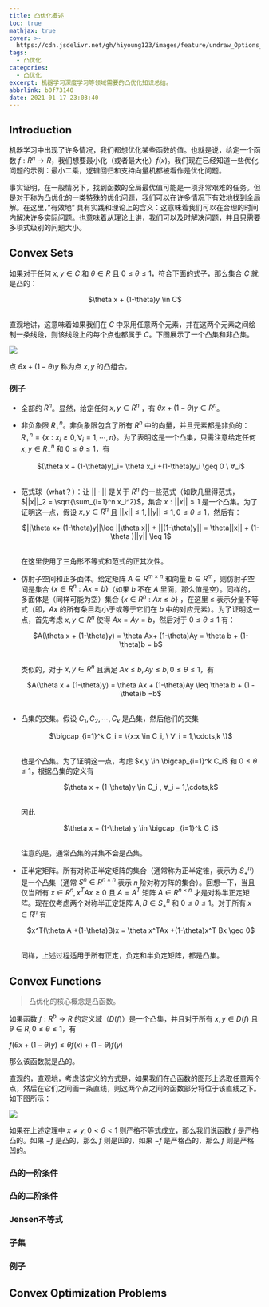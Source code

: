 ```yaml
---
title: 凸优化概述
toc: true
mathjax: true
cover: >-
  https://cdn.jsdelivr.net/gh/hiyoung123/images/feature/undraw_Options_re_9vxh.svg
tags:
  - 凸优化
categories:
  - 凸优化
excerpt: 机器学习深度学习等领域需要的凸优化知识总结。
abbrlink: b0f73140
date: 2021-01-17 23:03:40
---
```


## Introduction

机器学习中出现了许多情况，我们都想优化某些函数的值。也就是说，给定一个函数 $f:R^n \rightarrow R$，我们想要最小化（或者最大化）$f(x)$。我们现在已经知道一些优化问题的示例：最小二乘，逻辑回归和支持向量机都被看作是优化问题。

事实证明，在一般情况下，找到函数的全局最优值可能是一项非常艰难的任务。但是对于称为凸优化的一类特殊的优化问题，我们可以在许多情况下有效地找到全局解。在这里，”有效地“ 具有实践和理论上的含义：这意味着我们可以在合理的时间内解决许多实际问题。也意味着从理论上讲，我们可以及时解决问题，并且只需要多项式级别的问题大小。

## Convex Sets

如果对于任何 $x,y \in C$ 和 $\theta \in R$ 且 $0\leq \theta \leq 1$，符合下面的式子，那么集合 $C$ 就是凸的：

<center>$\theta x + (1-\theta)y \in C$</center></br>

直观地讲，这意味着如果我们在 $C$ 中采用任意两个元素，并在这两个元素之间绘制一条线段，则该线段上的每个点也都属于 $C$。下图展示了一个凸集和非凸集。

![](https://cdn.jsdelivr.net/gh/hiyoung123/images/img/img_conv_001.png)

点 $\theta x + (1-\theta)y$ 称为点 $x,y$ 的凸组合。

### 例子

* 全部的 $R^n$。显然，给定任何 $x,y \in R^n$ ，有 $\theta x + (1-\theta)y \in R^n$。

* 非负象限 $R^n_{+}$。非负象限包含了所有 $R^n$ 中的向量，并且元素都是非负的：$R^n_{+} = \{x: x_i \geq 0,∀_i =1,\cdots,n \}$。为了表明这是一个凸集，只需注意给定任何 $x,y \in R^n_+$ 和 $0\leq \theta \leq 1$，有

  <center>$(\theta x + (1-\theta)y)_i= \theta x_i +(1-\theta)y_i \geq 0 \ ∀_i$</center></br>

* 范式球（what？）：让 $||\cdot||$ 是关于 $R^n$ 的一些范式（如欧几里得范式，$||x||_2 = \sqrt{\sum_{i=1}^n x_i^2}$，集合 ${x: ||x||\leq 1}$ 是一个凸集。为了证明这一点，假设 $x,y \in R^n$ 且 $||x|| \leq 1, ||y|| \leq 1,0\leq \theta \leq 1$，然后有：

  <center>$||\theta x+ (1-\theta)y||\leq ||\theta x|| + ||(1-\theta)y|| = \theta||x|| + (1-\theta )||y|| \leq 1$</center></br>

  在这里使用了三角形不等式和范式的正其次性。

* 仿射子空间和正多面体。给定矩阵 $A \in R^{m \times n}$ 和向量 $b \in R^m$，则仿射子空间是集合 $\{x \in R^n: Ax=b \}$（如果 $b$ 不在 $A$ 里面，那么值是空）。同样的，多面体是（同样可能为空）集合 $\{ x \in R^n: Ax \leq b \}$ ，在这里 $\leq$ 表示分量不等式（即，$Ax$ 的所有条目均小于或等于它们在 $b$ 中的对应元素）。为了证明这一点，首先考虑 $x,y \in R^n$ 使得 $Ax=Ay=b$，然后对于 $0 \leq \theta \leq 1$ 有：

  <center>$A(\theta x + (1-\theta)y) = \theta Ax+ (1-\theta)Ay = \theta b + (1-\theta)b = b$</center></br>

  类似的，对于 $x,y \in R^n$ 且满足 $Ax \leq b, Ay \leq b, 0\leq \theta \leq 1$，有

  <center>$A(\theta x + (1-\theta)y) = \theta Ax + (1-\theta)Ay \leq \theta b + (1 - \theta)b =b$</center></br>

* 凸集的交集。假设 $C_1, C_2,\cdots,C_k$ 是凸集，然后他们的交集

  <center>$\bigcap_{i=1}^k C_i = \{x:x \in C_i, \ ∀_i = 1,\cdots,k \}$</center></br>

  也是个凸集。为了证明这一点，考虑 $x,y \in \bigcap_{i=1}^k C_i$ 和 $0\leq \theta \leq 1$，根据凸集的定义有

  <center>$\theta x + (1-\theta)y \in C_i , ∀_i = 1,\cdots,k$</center></br>

  因此

  <center>$\theta x + (1-\theta) y \in \bigcap _{i=1}^k C_i$</center></br>

  注意的是，通常凸集的并集不会是凸集。

* 正半定矩阵。所有对称正半定矩阵的集合（通常称为正半定锥，表示为 $S^n_{+}$）是一个凸集（通常 $S^n \in R^{n \times n }$ 表示 $n$ 阶对称方阵的集合）。回想一下，当且仅当所有 $x \in R^n,x^TAx \geq 0$ 且 $A = A^T$ 矩阵 $A \in R^{n \times n}$ 才是对称半正定矩阵。现在仅考虑两个对称半正定矩阵 $A,B \in S^n_+$ 和 $0 \leq \theta \leq 1$。对于所有 $x \in R^n$ 有

  <center>$x^T(\theta A +(1-\theta)B)x = \theta x^TAx +(1-\theta)x^T Bx \geq 0$</center></br>

  同样，上述过程适用于所有正定，负定和半负定矩阵，都是凸集。

## Convex Functions

> 凸优化的核心概念是凸函数。

 如果函数 $f:R^b \rightarrow R$ 的定义域（$D(f)$）是一个凸集，并且对于所有 $x,y\in D(f)$ 且 $\theta \in R,0\leq \theta \leq 1$，有

$f(\theta x + (1-\theta)y) \leq \theta f(x) + (1-\theta)f(y)$

那么该函数就是凸的。

直观的，直观地，考虑该定义的方式是，如果我们在凸函数的图形上选取任意两个点，然后在它们之间画一条直线，则这两个点之间的函数部分将位于该直线之下。如下图所示：

![](https://cdn.jsdelivr.net/gh/hiyoung123/images/img/img_conv_002.png)

如果在上述定理中 $x\neq y, 0 < \theta < 1$ 则严格不等式成立，那么我们说函数 $f$ 是严格凸的。如果 $-f$ 是凸的，那么 $f$ 则是凹的，如果 $-f$ 是严格凸的，那么 $f$ 则是严格凹的。

### 凸的一阶条件

### 凸的二阶条件

### Jensen不等式

### 子集

### 例子

## Convex Optimization Problems